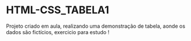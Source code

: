 # HTML-CSS_TABELA1
Projeto criado em aula, realizando uma demonstração de tabela, aonde os dados são fictícios, exercicio para estudo !
